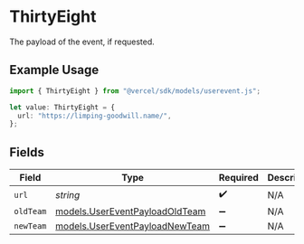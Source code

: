# ThirtyEight

The payload of the event, if requested.

## Example Usage

```typescript
import { ThirtyEight } from "@vercel/sdk/models/userevent.js";

let value: ThirtyEight = {
  url: "https://limping-goodwill.name/",
};
```

## Fields

| Field                                                                  | Type                                                                   | Required                                                               | Description                                                            |
| ---------------------------------------------------------------------- | ---------------------------------------------------------------------- | ---------------------------------------------------------------------- | ---------------------------------------------------------------------- |
| `url`                                                                  | *string*                                                               | :heavy_check_mark:                                                     | N/A                                                                    |
| `oldTeam`                                                              | [models.UserEventPayloadOldTeam](../models/usereventpayloadoldteam.md) | :heavy_minus_sign:                                                     | N/A                                                                    |
| `newTeam`                                                              | [models.UserEventPayloadNewTeam](../models/usereventpayloadnewteam.md) | :heavy_minus_sign:                                                     | N/A                                                                    |